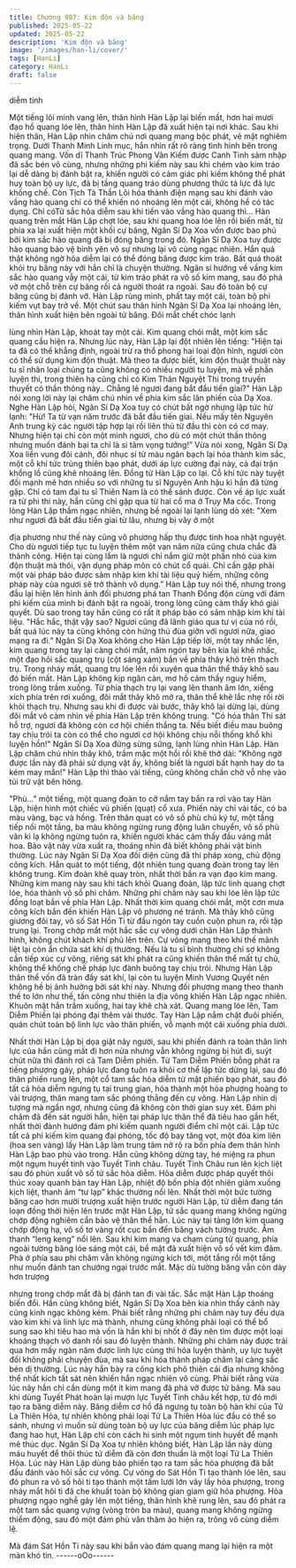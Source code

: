 ```yaml
---
title: Chương 987: Kim độn và băng
published: 2025-05-22
updated: 2025-05-22
description: 'Kim độn và băng'
image: '/images/han-li/cover/'
tags: [HanLi]
category: HanLi
draft: false
---
```


diễm tinh

Một tiếng lôi minh vang lên, thân hình Hàn Lập lại biến mất, hơn
hai mươi đạo hồ quang lóe lên, thân hình Hàn Lập đã xuất hiện
tại nơi khác. Sau khi hiện thân, Hàn Lập nhìn chăm chú nơi
quang mang bộc phát, vẻ mặt nghiêm trọng. Dưới Thanh Minh
Linh mục, hắn nhìn rất rõ ràng tình hình bên trong quang mang.
Vốn dĩ Thanh Trúc Phong Vân Kiếm được Canh Tinh sảm nhập
đã sắc bén vô cùng, nhưng những phi kiếm này sau khi chém vào
kim tráo lại dễ dàng bị đánh bật ra, khiến người có cảm giác phi
kiếm không thể phát huy toàn bộ uy lực, đã bị tầng quang tráo
dùng phương thức tá lực đả lực khống chế. Còn Tịch Tà Thần Lôi
hóa thành điện mạng sau khi đánh vào vầng hào quang chỉ có thể
khiến nó nhoáng lên một cái, không hề có tác dụng. Chỉ cóTử sắc
hỏa diễm sau khi tiến vào vầng hào quang thì…
Hàn quang trên mắt Hàn Lập chợt lóe, sau khi quang hoa lóe lên
rồi biến mất, từ phía xa lại xuất hiện một khối cự băng, Ngân Sí
Dạ Xoa vốn được bao phủ bởi kim sắc hào quang đã bị đóng
băng trong đó. Ngân Sí Dạ Xoa tuy được hào quang bảo vệ bình
yên vô sự nhưng lại vô cùng ngạc nhiên.
Hắn quả thật không ngờ hỏa diễm lại có thể đóng băng được kim
tráo. Bất quá thoát khỏi trụ băng này với hắn chỉ là chuyện
thường.
Ngân sí hướng về vầng kim sắc hào quang vẫy một cái, từ kim
tráo phát ra vô số kim mang, sau đó phá vỡ một chỗ trên cự băng
rồi cả người thoát ra ngoài. Sau đó toàn bộ cự băng cũng bị đánh
vỡ. Hàn Lập rùng mình, phất tay một cái, toàn bộ phi kiếm vụt bay
trở về. Một chút sau thân hình Ngân Sí Dạ Xoa lại nhoáng lên,
thân hình xuất hiện bên ngoài tử băng. Đôi mắt chết chóc lạnh

lùng nhìn Hàn Lập, khoát tay một cái.
Kim quang chói mắt, một kim sắc quang cầu hiện ra.
Nhưng lúc này, Hàn Lập lại đột nhiên lên tiếng:
"Hiện tại ta đã có thể khẳng định, ngoài trừ ra thổ phong hai loại
độn hình, ngươi còn có thể sử dụng kim độn thuật. Mà theo ta
được biết, kim độn thuật thuật này tu sĩ nhân loại chúng ta cũng
không có nhiều người tu luyện, mà về phần luyện thi, trong thiên
hạ cũng chỉ có Kim Thân Nguyệt Thi trong truyền thuyết có thần
thông này.. Chẳng lẻ ngươi đang bắt đầu tiến giai?"
Hàn Lập nói xong lời này lại chăm chú nhìn về phía kim sắc lân
phiến của Dạ Xoa.
Nghe Hàn Lập hỏi, Ngân Sí Dạ Xoa tuy có chút bất ngờ nhưng
lập tức hừ lạnh:
"Hừ! Ta từ vạn năm trước đã bắt đầu tiến giai. Nếu mấy tên
Nguyên Anh trung kỳ các người tập hợp lại rồi liên thủ từ đầu thì
còn có cơ may. Nhưng hiện tại chỉ còn một mình ngươi, cho dù có
một chút thần thông nhưng muốn đánh bại ta chỉ là si tâm vọng
tưởng!”
Vừa nói xong, Ngân Sí Dạ Xoa liền vung đôi cánh, đôi nhục sí từ
màu ngân bạch lại hóa thành kim sắc, một cỗ khí tức trùng thiên
bạo phát, dưới áp lực cường đại này, cả đại trận khổng lồ cũng
khẽ nhoáng lên.
Đồng tử Hàn Lập co lại. Cỗ khí tức này tuyệt đối mạnh mẽ hơn
nhiều so với những tu sĩ Nguyên Anh hậu kì hắn đã từng gặp. Chỉ
có tam đại tu sĩ Thiên Nam là có thể sánh được. Còn về áp lực
xuất ra từ phi thi này, hắn cũng chỉ gặp qua từ hai cổ ma ở Trụy
Ma cốc.
Trong lòng Hàn Lập thầm ngạc nhiên, nhưng bề ngoài lại lạnh
lùng dò xét:
"Xem như ngươi đã bắt đầu tiến giai từ lâu, nhưng bị vây ở một

địa phương như thế này cũng vô phương hấp thụ được tinh hoa
nhật nguyệt. Cho dù ngươi tiếp tục tu luyện thêm một vạn năm
nữa cũng chưa chắc đã thành công. Hiện tại cùng lắm là ngươi
chỉ nắm giữ một phần nhỏ của kim độn thuật mà thôi, vận dụng
pháp môn có chút cổ quái. Chỉ cần gặp phải một vài pháp bảo
được sảm nhập kim khí tài liệu quỷ hiếm, những công pháp này
của ngươi sẽ trở thành vô dụng.”
Hàn Lập tuy nói thế, nhưng trong đầu lại hiện lên hình ảnh đối
phương phá tan Thanh Đồng độn cùng với đám phi kiếm của
mình bị đánh bật ra ngoài, trong lòng cũng cảm thấy khó giải
quyết. Dù sao trong tay hắn cũng có rất ít pháp bảo có sảm nhập
kim khí tài liệu.
"Hắc hắc, thật vậy sao? Ngươi cũng đã lãnh giáo qua tư vị của nó
rồi, bất quá lúc này ta cũng không còn hứng thú đùa giỡn với
ngươi nữa, giao mạng ra đi.”
Ngân Sí Dạ Xoa không cho Hàn Lập tiếp lời, một tay nhấc lên,
kim quang trong tay lại càng chói mắt, năm ngón tay bên kia lại
khẽ nhấc, một đạo hôi sắc quang trụ (cột sáng xám) bắn về phía
thây khô trên thạch trụ. Trong nháy mắt, quang trụ lóe lên rồi
xuyên qua thân thể thây khô sau đó biến mất. Hàn Lập không kịp
ngăn cản, mơ hồ cảm thấy nguy hiểm, trong lòng trầm xuống.
Từ phía thạch trụ lại vang lên thanh âm lớn, xiềng xích phía trên
rơi xuống, đôi mắt thây khô mở ra, thân thể khẽ lắc nhẹ rồi rời
khỏi thạch trụ. Nhưng sau khi đi được vài bước, thây khô lại dừng
lại, dùng đôi mắt vô cảm nhìn về phía Hàn Lập trên không trung.
"Có hóa thân Thi sát hỗ trợ, ngươi đã không còn cơ hội chiến
thắng ta. Nếu biết điều mau buông tay chịu trói ta còn có thể cho
ngươi cơ hội không chịu nỗi thống khổ khi luyện hồn!" Ngân Sí Dạ
Xoa đứng sừng sững, lạnh lùng nhìn Hàn Lập.
Hàn Lập chăm chú nhìn thây khô, trầm mặc một hồi rồi khẽ thở
dài: "Không ngờ được lần này đã phải sử dụng vật ấy, không biết
là ngươi bất hạnh hay do ta kém may mắn!” Hàn Lập thì thào vài
tiếng, cũng không chần chờ vỗ nhẹ vào túi trữ vật bên hông.

"Phù..." một tiếng, một quang đoàn to cỡ nắm tay bắn ra rơi vào
tay Hàn Lập, hiện hình một chiếc vũ phiến (quạt) cổ xưa.
Phiến này chỉ vài tấc, có ba màu vàng, bạc và hồng. Trên thân
quạt có vô số phù chú ký tự, một tầng tiếp nối một tầng, ba màu
không ngừng rung động luân chuyển, vô số phù văn kì lạ không
ngừng tuôn ra, khiến người khác cảm thấy đầu váng mắt hoa.
Bảo vật này vừa xuất ra, thoáng nhìn đã biết không phải vật bình
thường. Lúc này Ngân Sí Dạ Xoa đối diện cũng đã thi pháp xong,
chủ động công kích. Hắn quát to một tiếng, đột nhiên tung quang
đoàn trong tay lên không trung. Kim đoàn khẽ quay tròn, nhất thời
bắn ra vạn đạo kim mang.
Những kim mang này sau khi tách khỏi Quang đoàn, lập tức linh
quang chợt lóe, hóa thành vô số phi châm. Những phi châm này
sau khi lóe lên lập tức đồng loạt bắn về phía Hàn Lập.
Nhất thời kim quang chói mắt, một cơn mưa công kích bắn đến
khiến Hàn Lập vô phương né tránh.
Mà thây khô cũng giương đôi tay, vô số Sát Hồn Ti từ đầu ngón
tay cuồn cuộn phun ra, rồi tập trung lại.
Trong chớp mắt một hắc sắc cự võng dưới chân Hàn Lập thành
hình, không chút khách khí phủ lên trên. Cự võng mang theo khí
thế mãnh liệt lại còn ẩn chứa sát khí dị thường. Nếu là tu sĩ bình
thường chỉ sợ không cần tiếp xúc cự võng, riêng sát khí phát ra
cũng khiến thân thể mất tự chủ, không thể khống chế pháp lực
đành buông tay chịu trói.
Nhưng Hàn Lập thân thể vốn đã tràn đầy sát khí, lại còn tu luyện
Minh Vương Quyết nên không hề bị ảnh hưởng bởi sát khí này.
Nhưng đối phương mang theo thanh thế to lớn như thế, tấn công
như thiên la địa võng khiến Hàn Lập ngạc nhiên. Khuôn mặt hắn
trầm xuống, hai tay khẽ chà xát. Quang mang lóe lên, Tam Diễm
Phiến lại phóng đại thêm vài thước. Tay Hàn Lập nắm chặt đuôi
phiến, quán chút toàn bộ linh lực vào thân phiến, vỗ mạnh một cái
xuống phía dưới.

Nhất thời Hàn Lập bị dọa giật nảy người, sau khi phiến đánh ra
toàn thân linh lực của hắn cũng mất đi hơn nửa nhưng vẫn không
ngừng bị hút đi, suýt chút nữa thì đánh rơi cả Tam Diễm phiến. Từ
Tam Diễm Phiến bỗng phát ra tiếng phượng gáy, pháp lực đang
tuôn ra khỏi cơ thể lập tức dừng lại, sau đó thân phiến rung lên,
một cổ tam sắc hỏa diễm từ mặt phiến bạo phát, sau đó tất cả
hỏa diễm ngưng tụ tại trung gian, hóa thành một hỏa phượng
hoàng to vài trượng, thân mang tam sắc phóng thẳng đến cự
võng.
Hàn Lập nhìn dị tượng mà ngẩn ngơ, nhưng cũng đã không còn
thời gian suy xét. Đám phi châm đã đến sát người hắn, hiện tại
pháp lực thân thể đã tiêu hao gần hết, nhất thời đành hướng đám
phi kiếm quanh người điểm chỉ một cái.
Lập tức tất cả phi kiếm kim quang đại phóng, tốc độ bay tăng vọt,
một đóa kim liên (hoa sen vàng) lấy Hàn Lập làm trung tâm nở rộ
ra bốn phía đem thân hình Hàn Lập bao phủ vào trong. Hắn cũng
không dừng tay, hé miệng ra phun một ngụm huyết tinh vào Tuyết
Tinh châu. Tuyết Tinh Châu run lên kịch liệt sau đó phún xuất vô
số tử sắc hỏa diễm.
Hỏa diễm được pháp quyết thôi thúc xoay quanh bàn tay Hàn
Lập, nhiệt độ bốn phía đột nhiên giảm xuống kịch liệt, thanh âm
“tư lạp” khác thường nổi lên.
Nhất thời một bức tường băng cao hơn mười trượng xuất hiện
trước người Hàn Lập, tử diễm đang tán loạn đồng thời hiện lên
trước mặt Hàn Lập, tử sắc quang mang không ngừng chớp động
nghiêm cẩn bảo vệ thân thể hắn.
Lúc này tại tảng lớn kim quang chớp động hạ, vô số tơ vàng rốt
cục bắn đến băng vách tường trước.
Âm thanh “leng keng” nổi lên. Sau khi kim mang va chạm cùng tử
quang, phía ngoài tường băng lóe sáng một cái, bề mặt đã xuất
hiện vô số vết kim đâm. Phà ở phía sau phi châm vẫn không
ngừng kích tới, một tầng rồi một tầng như muốn đánh tan chướng
ngại trước mắt. Mặc dù tường băng vẫn còn dày hơn trượng

nhưng trong chớp mắt đã bị đánh tan đi vài tấc.
Sắc mặt Hàn Lập thoáng biến đổi. Hắn cũng không biết, Ngân Sí
Dạ Xoa bên kia nhìn thấy cảnh này cũng kinh ngạc không kém.
Phải biết rằng những phi châm này tuy đều dựa vào kim khí và
linh lực mà thành, nhưng cũng không phải loại có thể bổ sung sao
khi tiêu hao mà vốn là hắn khi bị nhốt ở đây nên tìm được một loại
khoáng thạch vô danh rồi sau đó luyện thành.
Những phi châm này được trải qua hơn mấy ngàn năm được linh
lực cùng thi hỏa luyện thành, uy lực tuyệt đối không phải chuyện
đùa, mà sau khi hóa thành pháp châm lại càng sắc bén dị
thường. Lúc này hắn bày ra công kích phô thiên cái địa nhưng
không thể nhất kích tất sát nên khiến hắn ngạc nhiên vô cùng.
Phải biết rằng vừa lúc nãy hắn chỉ cần dùng một ít kim mang đã
phá vỡ được tử băng.
Mà sau khi dùng Tuyết Phát hoàn lại mượn lực Tuyết Tinh châu
kết hợp, từ đó mới tạo ra băng diễm này. Băng diễm cơ hồ đã
ngưng tụ toàn bộ hàn khí của Tử La Thiên Hỏa, tự nhiên không
phải loại Tử La Thiên Hỏa lúc đầu có thể so sánh, nhưng vì muốn
sử dùng toàn bộ uy lực của băng diễm lúc pháp lực đang hao hụt,
Hàn Lập chỉ còn cách hi sinh một ngụm tinh huyết để mạnh mẽ
thúc dục. Ngân Sí Dạ Xoa tự nhiên không biết, Hàn Lập lần này
dùng máu huyết để thôi thúc tử diễm đã còn đơn thuần là một loại
Tử La Thiên Hỏa.
Lúc này Hàn Lập dùng bảo phiến tạo ra tam sắc hỏa phượng đã
bắt đầu đánh vào hôi sắc cự võng. Cự võng do Sát Hồn Ti tạo
thành lóe lên, sau đó phun ra vô số hôi ti tạo thành một tấm lưới
lớn vây lấy hỏa phượng, trong nháy mắt hôi ti đã che khuất toàn
bộ không gian giam giữ hỏa phượng.
Hỏa phượng ngạo nghễ gáy lên một tiếng, thân hình khẽ rung lên,
sau đó phát ra một tam sắc quang vựng (vòng tròn ba màu),
quang mang không ngừng thiểm động, sau đó một đám phù văn
thâm ảo hiện ra, trông vô cùng diễm lệ.

Mà đám Sát Hồn Ti này sau khi bắn vào đám quang mang lại hiện
ra một màn khó tin.
------oOo------
